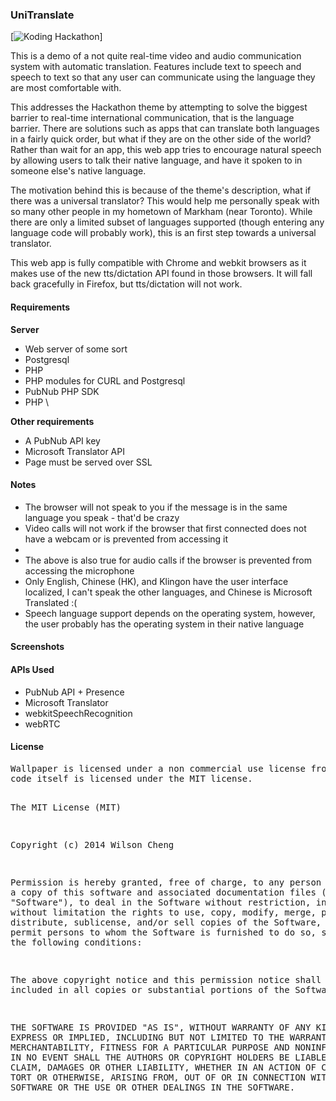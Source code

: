 <h3>UniTranslate</h3>

[![Koding Hackathon](/images/koding.png?raw=true "Koding Hackathon")]

<p>
This is a demo of a not quite real-time video and audio communication system with automatic
translation. Features include text to speech and speech to text so that any user can 
communicate using the language they are most comfortable with.

This addresses the Hackathon theme by attempting to solve the biggest barrier to real-time
international communication, that is the language barrier. There are solutions such as apps
that can translate both languages in a fairly quick order, but what if they are on the other
side of the world? Rather than wait for an app, this web app tries to encourage natural
speech by allowing users to talk their native language, and have it spoken to in someone
else's native language.

The motivation behind this is because of the theme's description, what if there was a
universal translator? This would help me personally speak with so many other people in my 
hometown of Markham (near Toronto). While there are only a limited subset of languages
supported (though entering any language code will probably work), this is an first step 
towards a universal translator.

This web app is fully compatible with Chrome and webkit browsers as it makes 
use of the new tts/dictation API found in those browsers. It will fall back gracefully in
Firefox, but tts/dictation will not work.
</p>

<h4>Requirements</h4>
<b>Server</b>
<ul>
    <li>Web server of some sort</li>
    <li>Postgresql</li>
    <li>PHP</li>
    <li>PHP modules for CURL and Postgresql</li>
    <li>PubNub PHP SDK</li>
    <li>PHP \</li>
</ul>

<b>Other requirements</b>
<ul>
    <li>A PubNub API key</li>
    <li>Microsoft Translator API</li>
    <li>Page must be served over SSL</li>
</ul>

<h4>Notes</h4>
<ul>
    <li>The browser will not speak to you if the message is in the same language you speak - that'd be crazy</li>
    <li>Video calls will not work if the browser that first connected does not have a webcam or is prevented from accessing it<li>
    <li>The above is also true for audio calls if the browser is prevented from accessing the microphone</li>
    <li>Only English, Chinese (HK), and Klingon have the user interface localized, I can't speak the other languages, and Chinese is Microsoft Translated :(</li>
    <li>Speech language support depends on the operating system, however, the user probably has the operating system in their native language</li>
</ul>

<h4>Screenshots</h4>

<h4>APIs Used</h4>
<ul>
    <li>PubNub API + Presence</li>
    <li>Microsoft Translator</li>
    <li>webkitSpeechRecognition</li>
    <li>webRTC</li>
</ul>

<h4>License</h4>
<pre>
Wallpaper is licensed under a non commercial use license from http://digwall.com/10289/earth.html,
code itself is licensed under the MIT license.

The MIT License (MIT)

Copyright (c) 2014 Wilson Cheng

Permission is hereby granted, free of charge, to any person obtaining a copy
of this software and associated documentation files (the "Software"), to deal
in the Software without restriction, including without limitation the rights
to use, copy, modify, merge, publish, distribute, sublicense, and/or sell
copies of the Software, and to permit persons to whom the Software is
furnished to do so, subject to the following conditions:

The above copyright notice and this permission notice shall be included in all
copies or substantial portions of the Software.

THE SOFTWARE IS PROVIDED "AS IS", WITHOUT WARRANTY OF ANY KIND, EXPRESS OR
IMPLIED, INCLUDING BUT NOT LIMITED TO THE WARRANTIES OF MERCHANTABILITY,
FITNESS FOR A PARTICULAR PURPOSE AND NONINFRINGEMENT. IN NO EVENT SHALL THE
AUTHORS OR COPYRIGHT HOLDERS BE LIABLE FOR ANY CLAIM, DAMAGES OR OTHER
LIABILITY, WHETHER IN AN ACTION OF CONTRACT, TORT OR OTHERWISE, ARISING FROM,
OUT OF OR IN CONNECTION WITH THE SOFTWARE OR THE USE OR OTHER DEALINGS IN THE
SOFTWARE.
</pre>